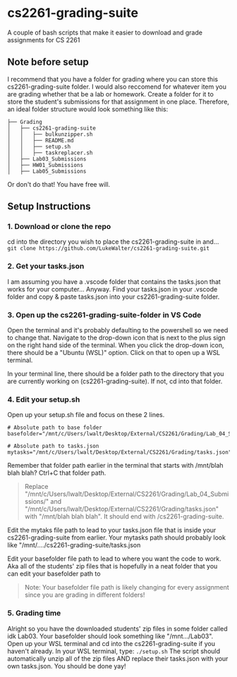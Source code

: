 # cs2261-grading-suite
A couple of bash scripts that make it easier to download and grade assignments for CS 2261

## Note before setup
I recommend that you have a folder for grading where you can store this cs2261-grading-suite folder.
I would also reccomend for whatever item you are grading whether that be a lab or homework. Create a folder for it to store the student's submissions for that assignment in one place. Therefore, an ideal folder structure would look something like this:
```
├── Grading
│   ├── cs2261-grading-suite
│   │   ├── bulkunzipper.sh
│   │   ├── README.md
│   │   ├── setup.sh
│   │   ├── taskreplacer.sh
│   ├── Lab03_Submissions
│   ├── HW01_Submissions
│   ├── Lab05_Submissions
```
Or don't do that! You have free will.

## Setup Instructions

### 1. Download or clone the repo
cd into the directory you wish to place the cs2261-grading-suite in and...
`git clone https://github.com/LukeWalter/cs2261-grading-suite.git`

### 2. Get your tasks.json 
I am assuming you have a .vscode folder that contains the tasks.json that works for your computer... Anyway.
Find your tasks.json in your .vscode folder and copy & paste tasks.json into your cs2261-grading-suite folder.

### 3. Open up the cs2261-grading-suite-folder in VS Code
Open the terminal and it's probably defaulting to the powershell so we need to change that.
Navigate to the drop-down icon that is next to the plus sign on the right hand side of the terminal.
When you click the drop-down icon, there should be a "Ubuntu (WSL)" option. Click on that to open up a WSL terminal.

In your terminal line, there should be a folder path to the directory that you are currently working on (cs2261-grading-suite).
If not, cd into that folder.

### 4. Edit your setup.sh
Open up your setup.sh file and focus on these 2 lines.

```
# Absolute path to base folder
basefolder="/mnt/c/Users/lwalt/Desktop/External/CS2261/Grading/Lab_04_Submissions/"

# Absolute path to tasks.json
mytasks="/mnt/c/Users/lwalt/Desktop/External/CS2261/Grading/tasks.json"
```
Remember that folder path earlier in the terminal that starts with /mnt/blah blah blah? Ctrl+C that folder path.
> Replace "/mnt/c/Users/lwalt/Desktop/External/CS2261/Grading/Lab_04_Submissions/" and "/mnt/c/Users/lwalt/Desktop/External/CS2261/Grading/tasks.json" with "/mnt/blah blah blah". It should end with /cs2261-grading-suite.

Edit the mytaks file path to lead to your tasks.json file that is inside your cs2261-grading-suite from earlier.
Your mytasks path should probably look like "/mnt/..../cs2261-grading-suite/tasks.json

Edit your basefolder file path to lead to where you want the code to work. Aka all of the students' zip files that is hopefully in a neat folder that you can edit your basefolder path to
> Note: Your basefolder file path is likely changing for every assignment since you are grading in different folders!

### 5. Grading time
Alright so you have the downloaded students' zip files in some folder called idk Lab03. Your basefolder should look something like "/mnt.../Lab03". 
Open up your WSL terminal and cd into the cs2261-grading-suite if you haven't already.
In your WSL terminal, type:
`./setup.sh`
The script should automatically unzip all of the zip files AND replace their tasks.json with your own tasks.json.
You should be done yay!
